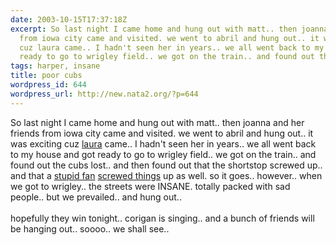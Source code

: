 ```yaml
---
date: 2003-10-15T17:37:18Z
excerpt: So last night I came home and hung out with matt.. then joanna and her friends
  from iowa city came and visited. we went to abril and hung out.. it was exciting
  cuz laura came.. I hadn't seen her in years.. we all went back to my house and got
  ready to go to wrigley field.. we got on the train.. and found out the...
tags: harper, insane
title: poor cubs
wordpress_id: 644
wordpress_url: http://new.nata2.org/?p=644
---
```


So last night I came home and hung out with matt.. then joanna and her friends from iowa city came and visited. we went to abril and hung out.. it was exciting cuz <a href="http://nata2.info/pictures/harper/harper_and_friends/olden_days/36.jpg">laura</a> came.. I hadn't seen her in years.. we all went back to my house and got ready to go to wrigley field.. we got on the train.. and found out the cubs lost.. and then found out that the shortstop screwed up.. and that a <a href="http://image.inkfrog.com/pix/bigpeeler/Cubs___Priceless.jpg">stupid fan</a> <a href="http://tinyurl.com/qz79">screwed things</a> up as well. so it goes.. however.. when we got to wrigley.. the streets were INSANE. totally packed with sad people.. but we prevailed.. and hung out.. <br/><br/>hopefully they win tonight.. corigan is singing.. and a bunch of friends will be hanging out.. soooo.. we shall see.. 
